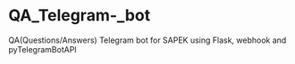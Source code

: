 # QA_Telegram-_bot
QA(Questions/Answers) Telegram bot for SAPEK using Flask, webhook and pyTelegramBotAPI    
